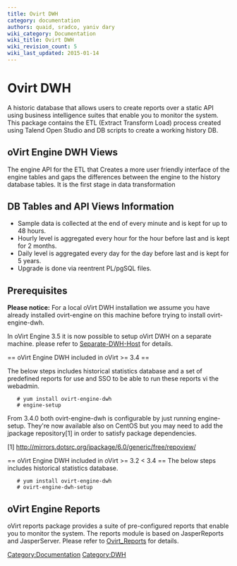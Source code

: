 ```yaml
---
title: Ovirt DWH
category: documentation
authors: quaid, sradco, yaniv dary
wiki_category: Documentation
wiki_title: Ovirt DWH
wiki_revision_count: 5
wiki_last_updated: 2015-01-14
---
```


<!-- TODO: Content review -->

# Ovirt DWH

A historic database that allows users to create reports over a static API using business intelligence suites that enable you to monitor the system. This package contains the ETL (Extract Transform Load) process created using Talend Open Studio and DB scripts to create a working history DB.

## oVirt Engine DWH Views

The engine API for the ETL that Creates a more user friendly interface of the engine tables and gaps the differences between the engine to the history database tables. It is the first stage in data transformation

## DB Tables and API Views Information

*   Sample data is collected at the end of every minute and is kept for up to 48 hours.
*   Hourly level is aggregated every hour for the hour before last and is kept for 2 months.
*   Daily level is aggregated every day for the day before last and is kept for 5 years.
*   Upgrade is done via reentrent PL/pgSQL files.

## Prerequisites

<b>Please notice:</b> For a local oVirt DWH installation we assume you have already installed ovirt-engine on this machine before trying to install ovirt-engine-dwh.

In oVirt Engine 3.5 it is now possible to setup oVirt DWH on a separate machine. please refer to [Separate-DWH-Host](Features/Separate-DWH-Host) for details.

== oVirt Engine DWH included in oVirt >= 3.4 ==

The below steps includes historical statistics database and a set of predefined reports for use and SSO to be able to run these reports vi the webadmin.

       # yum install ovirt-engine-dwh
       # engine-setup

From 3.4.0 both ovirt-engine-dwh is configurable by just running engine-setup. They're now available also on CentOS but you may need to add the jpackage repository[1] in order to satisfy package dependencies.

[1] <http://mirrors.dotsrc.org/jpackage/6.0/generic/free/repoview/>

== oVirt Engine DWH included in oVirt >= 3.2 < 3.4 == The below steps includes historical statistics database.

       # yum install ovirt-engine-dwh
       # ovirt-engine-dwh-setup

## oVirt Engine Reports

oVirt reports package provides a suite of pre-configured reports that enable you to monitor the system. The reports module is based on JasperReports and JasperServer. Please refer to [Ovirt_Reports](Ovirt_Reports) for details.

<Category:Documentation> <Category:DWH>
